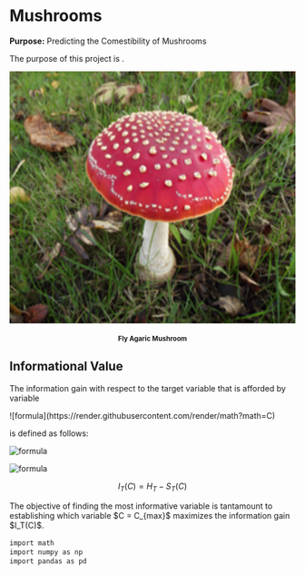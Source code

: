 # Mushrooms
<strong>Purpose:</strong> Predicting the Comestibility of Mushrooms

The purpose of this project is .

<p align="center">
    <img src="https://raw.githubusercontent.com/JerryGreenough/Mushrooms/master/images/fly_agaric.jpg" width="782" height="444">  
</p>

<p align="center">
    <strong><small>Fly Agaric Mushroom</small></strong>
</p>

## Informational Value


<p>The information gain with respect to the target variable that is afforded by variable</p>
![formula](https://render.githubusercontent.com/render/math?math=C)
<p>is defined as follows:</p>
 
 
 
 ![formula](https://render.githubusercontent.com/render/math?math=C)
 
 ![formula](https://render.githubusercontent.com/render/math?math=I_T(C)=H_T-S_T(C))

$$I_T(C) =  H_T - S_T(C) $$


<p>The objective of finding the most informative variable is tantamount 
to establishing which variable $C = C_{max}$ maximizes the information gain $I_T(C)$.</p>

```
import math
import numpy as np
import pandas as pd
```
